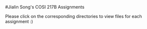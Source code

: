 #Jialin Song's COSI 217B Assignments

Please click on the corresponding directories to view files for each assignment :)
